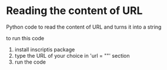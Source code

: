 # Reading the content of URL
Python code to read the content of URL and turns it into a string

to run this code
1. install inscriptis package
2. type the URL of your choice in 'url = ""' section
3. run the code
